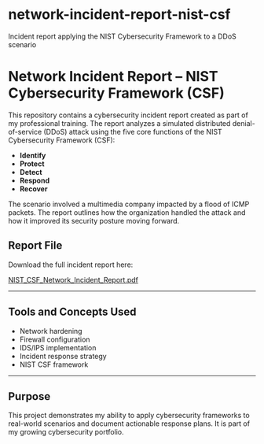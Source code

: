 # network-incident-report-nist-csf
Incident report applying the NIST Cybersecurity Framework to a DDoS scenario
# Network Incident Report – NIST Cybersecurity Framework (CSF)

This repository contains a cybersecurity incident report created as part of my professional training. The report analyzes a simulated distributed denial-of-service (DDoS) attack using the five core functions of the NIST Cybersecurity Framework (CSF):

- **Identify**
- **Protect**
- **Detect**
- **Respond**
- **Recover**

The scenario involved a multimedia company impacted by a flood of ICMP packets. The report outlines how the organization handled the attack and how it improved its security posture moving forward.

## Report File

Download the full incident report here:

 [NIST_CSF_Network_Incident_Report.pdf](./NIST_CSF_Network_Incident_Report_pdf.pdf)

---

## Tools and Concepts Used
- Network hardening
- Firewall configuration
- IDS/IPS implementation
- Incident response strategy
- NIST CSF framework

---

## Purpose

This project demonstrates my ability to apply cybersecurity frameworks to real-world scenarios and document actionable response plans. It is part of my growing cybersecurity portfolio.
